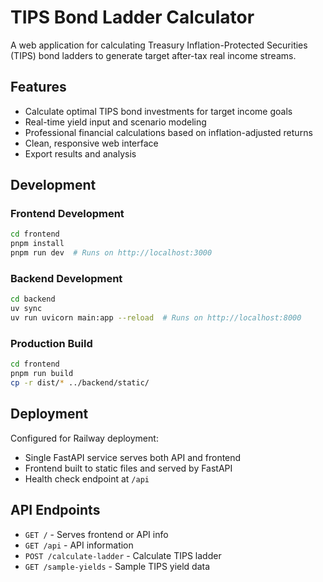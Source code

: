 # TIPS Bond Ladder Calculator

A web application for calculating Treasury Inflation-Protected Securities (TIPS) bond ladders to generate target after-tax real income streams.

## Features

- Calculate optimal TIPS bond investments for target income goals
- Real-time yield input and scenario modeling
- Professional financial calculations based on inflation-adjusted returns
- Clean, responsive web interface
- Export results and analysis

## Development

### Frontend Development
```bash
cd frontend
pnpm install
pnpm run dev  # Runs on http://localhost:3000
```

### Backend Development
```bash
cd backend
uv sync
uv run uvicorn main:app --reload  # Runs on http://localhost:8000
```

### Production Build
```bash
cd frontend
pnpm run build
cp -r dist/* ../backend/static/
```

## Deployment

Configured for Railway deployment:
- Single FastAPI service serves both API and frontend
- Frontend built to static files and served by FastAPI
- Health check endpoint at `/api`

## API Endpoints

- `GET /` - Serves frontend or API info
- `GET /api` - API information
- `POST /calculate-ladder` - Calculate TIPS ladder
- `GET /sample-yields` - Sample TIPS yield data
